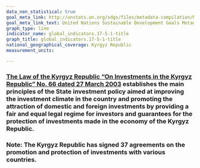 ```yaml
---
data_non_statistical: true
goal_meta_link: http://unstats.un.org/sdgs/files/metadata-compilation/Metadata-Goal-17-5-1.pdf
goal_meta_link_text: United Nations Sustainable Development Goals Metadata (pdf 468kB)
graph_type: line
indicator_name: global_indicators.17-5-1-title
graph_title: global_indicators.17-5-1-title
national_geographical_coverage: Kyrgyz Republic
measurement_units: 

---
```

### [The Law of the Kyrgyz Republic “On Investments in the Kyrgyz Republic” No. 66 dated 27 March 2003](https://naskr.gov.kg/ru/2019/06/04/zakon-kr-ob-investiciyax-v-kyrgyzskoj-respublike/) establishes the main principles of the State investment policy aimed at improving the investment climate in the country and promoting the attraction of domestic and foreign investments by providing a fair and equal legal regime for investors and guarantees for the protection of investments made in the economy of the Kyrgyz Republic.


### Note: The Kyrgyz Republic has signed 37 agreements on the promotion and protection of investments with various countries.
